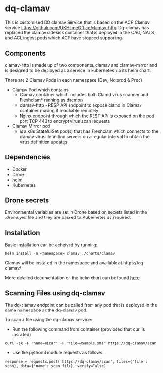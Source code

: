 # dq-clamav
This is customised DQ clamav Service that is based on the ACP Clamav service https://github.com/UKHomeOffice/clamav-http. Dq-clamav has replaced the clamav sidekick container that is deployed in the OAG, NATS and ACL ingest pods which ACP have stopped supporting.

## Components

clamav-http is made up of two components, clamav and clamav-mirror and is designed to be deployed as a service in kubernetes via its helm chart.

There are 2 Clamav Pods in each namespace (Dev, Notprod & Prod)
- Clamav Pod which contains
  - Clamav container which includes both Clamd virus scanner and Freshclam* running as daemon
  - clamav-http - RESP API endpoint to expose clamd in Clamav container making it reachable remotely
  - Nginx endpoint through which the REST APi is exposed on the pod port TCP 443 to encrypt virus scan requests
- Clamav Mirror pod
  - is a k8s StatefulSet pod(s) that has Freshclam which connects to the clamav virus definition servers on a regular interval to obtain the virus definition updates   

## Dependencies

- Docker
- Drone
- helm
- Kubernetes


## Drone secrets

Environmental variables are set in Drone based on secrets listed in the *.drone.yml* file and they are passed to Kubernetes as required.                                                        

## Installation

Basic installation can be acheived by running:

```
helm install -n <namespace> clamav ./charts/clamav
```

Clamav will be installed in the namespace and available at https://dq-clamav/

More detailed documentation on the helm chart can be found [here](/charts/clamav/README.md)

## Scanning Files using dq-clamav

The dq-clamav endpoint can be called from any pod that is deployed in the same namespace as the dq-clamav pod.

To scan a file using the dq-clamav service:
- Run the following command from container (provioded that curl is insralled)

```
curl -sk -F "name=eicar" -F "file=@sample.xml" https://dq-clamav/scan
```

- Use the python3 module requests as follows:

```
response = requests.post('https://dq-clamav/scan', files={'file': scan}, data={'name': scan_file}, verify=False)
```
